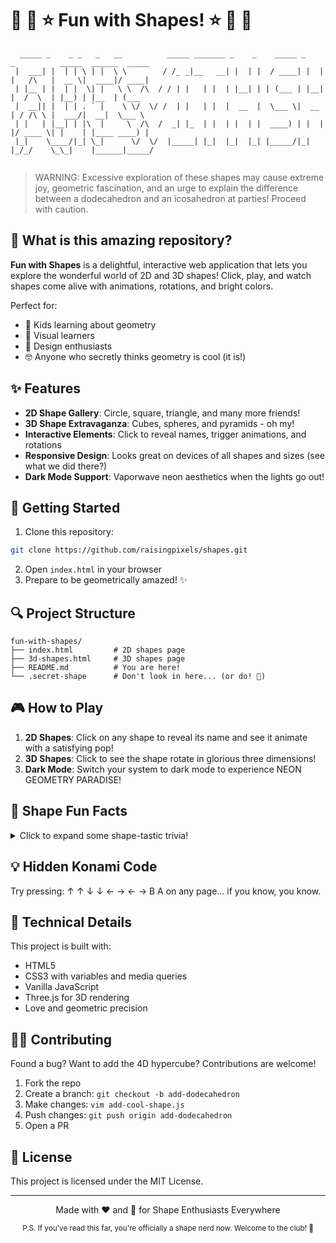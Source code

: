 # 🔶 🔷 ⭐ Fun with Shapes! ⭐ 🔷 🔶

```
  _____ _    _ _   _   __          _____ _______ _    _    _____ _    _          _____  ______  _____ 
 |  ___| |  | | \ | |  \ \        / /_ _|__   __| |  | |  / ____| |  | |   /\   |  __ \|  ____|/ ____|
 | |__ | |  | |  \| |   \ \  /\  / / | |   | |  | |__| | | (___ | |__| |  /  \  | |__) | |__  | (___  
 |  __|| |  | | . ` |    \ \/  \/ /  | |   | |  |  __  |  \___ \|  __  | / /\ \ |  ___/|  __|  \___ \ 
 | |   | |__| | |\  |     \  /\  /  _| |_  | |  | |  | |  ____) | |  | |/ ____ \| |    | |____ ____) |
 |_|    \____/|_| \_|      \/  \/  |_____| |_|  |_|  |_| |_____/|_|  |_/_/    \_\_|    |______|_____/ 
                                                                                                       
```

> WARNING: Excessive exploration of these shapes may cause extreme joy, geometric fascination, and an urge to explain the difference between a dodecahedron and an icosahedron at parties! Proceed with caution.

## 🌈 What is this amazing repository?

**Fun with Shapes** is a delightful, interactive web application that lets you explore the wonderful world of 2D and 3D shapes! Click, play, and watch shapes come alive with animations, rotations, and bright colors.

Perfect for:
- 👶 Kids learning about geometry
- 🧠 Visual learners
- 🎨 Design enthusiasts
- 🤓 Anyone who secretly thinks geometry is cool (it is!)

## ✨ Features

- **2D Shape Gallery**: Circle, square, triangle, and many more friends!
- **3D Shape Extravaganza**: Cubes, spheres, and pyramids - oh my!
- **Interactive Elements**: Click to reveal names, trigger animations, and rotations
- **Responsive Design**: Looks great on devices of all shapes and sizes (see what we did there?)
- **Dark Mode Support**: Vaporwave neon aesthetics when the lights go out!
  
## 🚀 Getting Started

1. Clone this repository:
```bash
git clone https://github.com/raisingpixels/shapes.git
```

2. Open `index.html` in your browser
3. Prepare to be geometrically amazed! ✨

## 🔍 Project Structure

```
fun-with-shapes/
├── index.html         # 2D shapes page
├── 3d-shapes.html     # 3D shapes page
├── README.md          # You are here!
└── .secret-shape      # Don't look in here... (or do! 🤫)
```

## 🎮 How to Play

1. **2D Shapes**: Click on any shape to reveal its name and see it animate with a satisfying pop!
2. **3D Shapes**: Click to see the shape rotate in glorious three dimensions!
3. **Dark Mode**: Switch your system to dark mode to experience NEON GEOMETRY PARADISE!

## 🧠 Shape Fun Facts

<details>
<summary>Click to expand some shape-tastic trivia!</summary>

- A circle has infinite sides, if you think about it...
- The pyramids of Egypt are actually square-based pyramids, not true tetrahedrons
- A cube has 8 vertices, 12 edges, and 6 faces
- The word "sphere" comes from the Greek "sphaira" meaning "ball"
- Hexagons are the most efficient shape for tiling a plane, which is why bees use them!

</details>

## 💡 Hidden Konami Code

Try pressing: ↑ ↑ ↓ ↓ ← → ← → B A on any page... if you know, you know.

## 🔧 Technical Details

This project is built with:
- HTML5
- CSS3 with variables and media queries
- Vanilla JavaScript
- Three.js for 3D rendering
- Love and geometric precision

## 👩‍💻 Contributing

Found a bug? Want to add the 4D hypercube? Contributions are welcome!

1. Fork the repo
2. Create a branch: `git checkout -b add-dodecahedron`
3. Make changes: `vim add-cool-shape.js`
4. Push changes: `git push origin add-dodecahedron`
5. Open a PR

## 📝 License

This project is licensed under the MIT License.

---

<div align="center">
  <p>Made with ❤️ and 📐 for Shape Enthusiasts Everywhere</p>
  
  <sub>P.S. If you've read this far, you're officially a shape nerd now. Welcome to the club! 🎉</sub>
</div>

<!-- Hidden message: Congratulations! You've found the secret message! You are now a certified geometry explorer! -->
